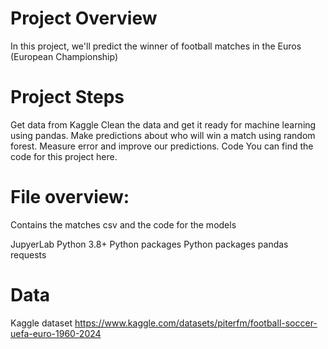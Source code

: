 # Project Overview
In this project, we'll predict the winner of football matches in the Euros (European Championship)

# Project Steps
Get data from Kaggle
Clean the data and get it ready for machine learning using pandas.
Make predictions about who will win a match using random forest.
Measure error and improve our predictions.
Code
You can find the code for this project here.

# File overview:
Contains the matches csv and the code for the models

JupyerLab
Python 3.8+
Python packages
Python packages
pandas
requests

# Data
Kaggle dataset
https://www.kaggle.com/datasets/piterfm/football-soccer-uefa-euro-1960-2024

